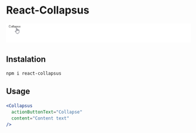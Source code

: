 # React-Collapsus

![Example](collapse.gif)

## Instalation

```
npm i react-collapsus
```

## Usage

```jsx
<Collapsus 
  actionButtonText="Collapse"
  content="Content text" 
/>
```
